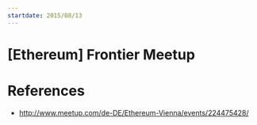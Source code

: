 ```yaml
---
startdate: 2015/08/13
---
```

# [Ethereum] Frontier Meetup

# References
* http://www.meetup.com/de-DE/Ethereum-Vienna/events/224475428/
